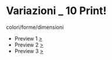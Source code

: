# Variazioni _ 10 Print!

colori/forme/dimensioni

* Preview 1 [>](https://editor.p5js.org/AriannaTerenzi/full/5q7rrUGmZ)
* Preview 2 [>](https://editor.p5js.org/AriannaTerenzi/full/l6MYLDjNc)
* Preview 3 [>](https://editor.p5js.org/AriannaTerenzi/full/vtftGBTye)
